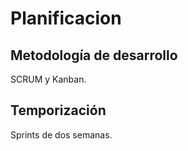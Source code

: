 # Planificacion

## Metodología de desarrollo

SCRUM y Kanban.

## Temporización

Sprints de dos semanas.

